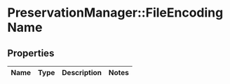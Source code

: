# PreservationManager::FileEncodingName

## Properties
Name | Type | Description | Notes
------------ | ------------- | ------------- | -------------

